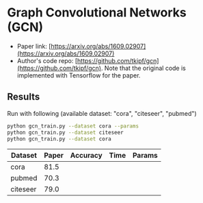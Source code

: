 Graph Convolutional Networks (GCN)
============

- Paper link: [https://arxiv.org/abs/1609.02907](https://arxiv.org/abs/1609.02907)
- Author's code repo: [https://github.com/tkipf/gcn](https://github.com/tkipf/gcn). Note that the original code is 
implemented with Tensorflow for the paper. 


Results
-------

Run with following (available dataset: "cora", "citeseer", "pubmed")
```bash
python gcn_train.py --dataset cora --params
python gcn_train.py --dataset citeseer 
python gcn_train.py --dataset cora
```


| Dataset | Paper | Accuracy | Time | Params |
| ---- | ---- | ---- | ---- | ---- |
| cora | 81.5 |
| pubmed | 70.3 |
| citeseer | 79.0 |